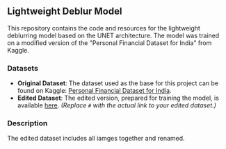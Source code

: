 ## Lightweight Deblur Model

This repository contains the code and resources for the lightweight deblurring model based on the UNET architecture. The model was trained on a modified version of the "Personal Financial Dataset for India" from Kaggle.

### Datasets

- **Original Dataset**: The dataset used as the base for this project can be found on Kaggle: [Personal Financial Dataset for India](https://www.kaggle.com/datasets/arjunprasadsarkhel/personal-financial-dataset-for-india).
- **Edited Dataset**: The edited version, prepared for training the model, is available [here](#). *(Replace `#` with the actual link to your edited dataset.)*

### Description

The edited dataset includes all iamges together and renamed.
